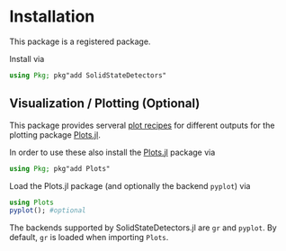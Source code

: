 # Installation

This package is a registered package.

Install via

```julia
using Pkg; pkg"add SolidStateDetectors"
```

## Visualization / Plotting (Optional)

This package provides serveral [plot recipes](https://docs.juliaplots.org/latest/recipes/) for different outputs for the plotting package [Plots.jl](https://github.com/JuliaPlots/Plots.jl/).

In order to use these also install the [Plots.jl](https://github.com/JuliaPlots/Plots.jl/) package via

```julia
using Pkg; pkg"add Plots"
```

Load the Plots.jl package (and optionally the backend `pyplot`) via

```julia
using Plots
pyplot(); #optional
```

The backends supported by SolidStateDetectors.jl are `gr` and `pyplot`.
By default, `gr` is loaded when importing `Plots`.




